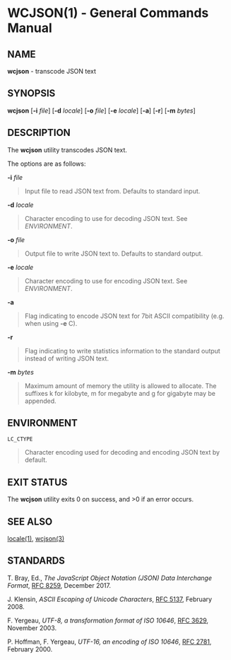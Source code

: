 # WCJSON(1) - General Commands Manual

## NAME

**wcjson** - transcode JSON text

## SYNOPSIS

**wcjson**
\[**-i**&nbsp;*file*]
\[**-d**&nbsp;*locale*]
\[**-o**&nbsp;*file*]
\[**-e**&nbsp;*locale*]
\[**-a**]
\[**-r**]
\[**-m**&nbsp;*bytes*]

## DESCRIPTION

The
**wcjson**
utility transcodes JSON text.

The options are as follows:

**-i** *file*

> Input file to read JSON text from.
> Defaults to standard input.

**-d** *locale*

> Character encoding to use for decoding JSON text.
> See
> *ENVIRONMENT*.

**-o** *file*

> Output file to write JSON text to.
> Defaults to standard output.

**-e** *locale*

> Character encoding to use for encoding JSON text.
> See
> *ENVIRONMENT*.

**-a**

> Flag indicating to encode JSON text for 7bit ASCII compatibility (e.g. when
> using
> **-e**
> C).

**-r**

> Flag indicating to write statistics information to the standard output
> instead of writing JSON text.

**-m** *bytes*

> Maximum amount of memory the utility is allowed to allocate.
> The suffixes k for kilobyte, m for megabyte and g for gigabyte may be appended.

## ENVIRONMENT

`LC_CTYPE`

> Character encoding used for decoding and encoding JSON text by default.

## EXIT STATUS

The **wcjson** utility exits&#160;0 on success, and&#160;&gt;0 if an error occurs.

## SEE ALSO

[locale(1)](https://man.openbsd.org/locale),
[wcjson(3)](wcjson.3.md)

## STANDARDS

T. Bray, Ed.,
*The JavaScript Object Notation (JSON) Data Interchange Format*,
[RFC 8259](https://www.rfc-editor.org/info/rfc8259),
December 2017.

J. Klensin,
*ASCII Escaping of Unicode Characters*,
[RFC 5137](https://www.rfc-editor.org/info/rfc5137),
February 2008.

F. Yergeau,
*UTF-8, a transformation format of ISO 10646*,
[RFC 3629](https://www.rfc-editor.org/info/rfc3629),
November 2003.

P. Hoffman,
F. Yergeau,
*UTF-16, an encoding of ISO 10646*,
[RFC 2781](https://www.rfc-editor.org/info/rfc2781),
February 2000.
